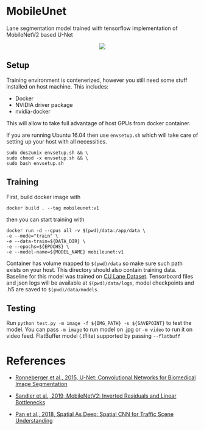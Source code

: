 # MobileUnet

Lane segmentation model trained with tensorflow implementation of MobileNetV2 based U-Net

<p align="center">
<image src="https://github.com/xadrianzetx/fast-scnn-tensorflow/blob/master/gifs/nightride.gif"></image>
</p>

## Setup

Training environment is contenerized, however you still need some stuff installed on host machine. This includes:

* Docker
* NVIDIA driver package
* nvidia-docker

This will allow to take full advantage of host GPUs from docker container.

If you are running Ubuntu 16.04 then use ```envsetup.sh``` which will take care of setting up your host with all necessities.

```
sudo dos2unix envsetup.sh && \ 
sudo chmod -x envsetup.sh && \
sudo bash envsetup.sh
```

## Training

First, build docker image with

```
docker build . --tag mobileunet:v1
```

then you can start training with

```
docker run -d --gpus all -v $(pwd)/data:/app/data \
-e --mode="train" \
-e --data-train=${DATA_DIR} \
-e --epochs=${EPOCHS} \
-e --model-name=${MODEL_NAME} mobileunet:v1
```
Container has volume mapped to ```$(pwd)/data``` so make sure such path exists on your host. This directory should also contain training data. Baseline for this model was trained on [CU Lane Dataset](https://xingangpan.github.io/projects/CULane.html). Tensorboard files and json logs will be available at ```$(pwd)/data/logs```, model checkpoints and .h5 are saved to ```$(pwd)/data/models```.

## Testing

Run ```python test.py -m image -f ${IMG_PATH} -s ${SAVEPOINT}``` to test the model. You can pass ```-m image``` to run model on .jpg or ```-m video``` to run it on video feed. FlatBuffer model (.tflite) supported by passing ```--flatbuff```

# References
* [Ronneberger et al., 2015, U-Net: Convolutional Networks for Biomedical Image Segmentation](https://arxiv.org/pdf/1505.04597.pdf)

* [Sandler et al., 2019, MobileNetV2: Inverted Residuals and Linear Bottlenecks](https://arxiv.org/pdf/1801.04381.pdf)

* [Pan et al., 2018, Spatial As Deep: Spatial CNN for Traffic Scene Understanding](https://xingangpan.github.io/projects/CULane.html)
